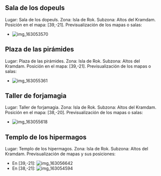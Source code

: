 ## Sala de los dopeuls
Lugar: Sala de los dopeuls.
Zona: Isla de Rok.
Subzona: Altos del Kramdam.
Posición en el mapa: [39,-21].
Previsualización de los mapas o salas:
- ![img_163053570](https://media.discordapp.net/attachments/1115311447145193482/1115333390573514792/163053570.jpg)

## Plaza de las pirámides
Lugar: Plaza de las pirámides.
Zona: Isla de Rok.
Subzona: Altos del Kramdam.
Posición en el mapa: [39,-21].
Previsualización de los mapas o salas:
- ![img_163055361](https://media.discordapp.net/attachments/1115311447145193482/1115333400228798545/163055361.jpg)

## Taller de forjamagia
Lugar: Taller de forjamagia.
Zona: Isla de Rok.
Subzona: Altos del Kramdam.
Posición en el mapa: [38,-20].
Previsualización de los mapas o salas:
- ![img_163055618](https://media.discordapp.net/attachments/1115311447145193482/1115333419124129962/163055618.jpg)

## Templo de los hipermagos
Lugar: Templo de los hipermagos.
Zona: Isla de Rok.
Subzona: Altos del Kramdam.
Previsualización de mapas y sus posiciones:
- En [39,-21]: ![img_163056642](https://media.discordapp.net/attachments/1115311447145193482/1115333420692803594/163056642.jpg)
- En [38,-21]: ![img_163054594](https://media.discordapp.net/attachments/1115311447145193482/1115333394180608020/163054594.jpg)